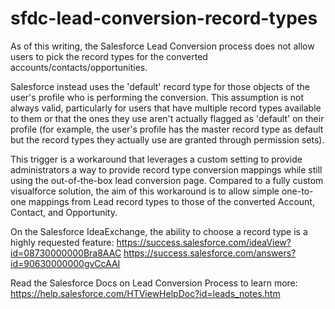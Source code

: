 sfdc-lead-conversion-record-types
=================================

As of this writing, the Salesforce Lead Conversion process does not
allow users to pick the record types for the converted accounts/contacts/opportunities.

Salesforce instead uses the 'default' record type for those objects of the user's profile
who is performing the conversion. This assumption is not always valid, particularly
for users that have multiple record types available to them or that the ones they
use aren't actually flagged as 'default' on their profile (for example, the user's profile
has the master record type as default but the record types they actually use are granted
through permission sets).

This trigger is a workaround that leverages a custom setting to provide administrators
a way to provide record type conversion mappings while still using the out-of-the-box
lead conversion page. Compared to a fully custom visualforce solution, the aim of this
workaround is to allow simple one-to-one mappings from Lead record types to those of
the converted Account, Contact, and Opportunity.

On the Salesforce IdeaExchange, the ability to choose a record type is a highly requested feature:
https://success.salesforce.com/ideaView?id=08730000000Bra8AAC
https://success.salesforce.com/answers?id=90630000000gvCcAAI

Read the Salesforce Docs on Lead Conversion Process to learn more:
https://help.salesforce.com/HTViewHelpDoc?id=leads_notes.htm
